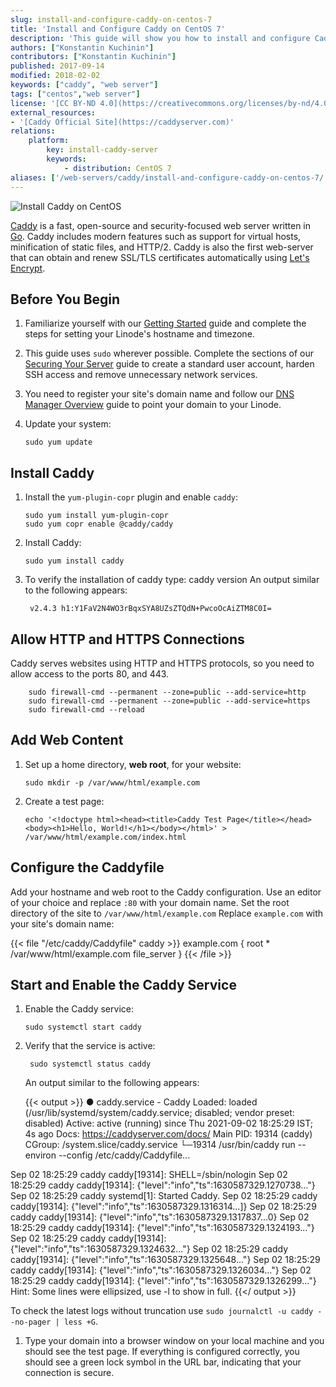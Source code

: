 ```yaml
---
slug: install-and-configure-caddy-on-centos-7
title: 'Install and Configure Caddy on CentOS 7'
description: 'This guide will show you how to install and configure Caddy and run it as a systemd service.'
authors: ["Konstantin Kuchinin"]
contributors: ["Konstantin Kuchinin"]
published: 2017-09-14
modified: 2018-02-02
keywords: ["caddy", "web server"]
tags: ["centos","web server"]
license: '[CC BY-ND 4.0](https://creativecommons.org/licenses/by-nd/4.0)'
external_resources:
- '[Caddy Official Site](https://caddyserver.com)'
relations:
    platform:
        key: install-caddy-server
        keywords:
            - distribution: CentOS 7
aliases: ['/web-servers/caddy/install-and-configure-caddy-on-centos-7/']
---
```



![Install Caddy on CentOS](Caddy.jpg)

[Caddy](https://caddyserver.com/) is a fast, open-source and security-focused web server written in [Go](https://golang.org/). Caddy includes modern features such as support for virtual hosts, minification of static files, and HTTP/2. Caddy is also the first web-server that can obtain and renew SSL/TLS certificates automatically using [Let's Encrypt](https://letsencrypt.org/).

## Before You Begin

1.  Familiarize yourself with our [Getting Started](/docs/products/platform/get-started/) guide and complete the steps for setting your Linode's hostname and timezone.

2.  This guide uses `sudo` wherever possible. Complete the sections of our [Securing Your Server](/docs/products/compute/compute-instances/guides/set-up-and-secure/) guide to create a standard user account, harden SSH access and remove unnecessary network services.

3.  You need to register your site's domain name and follow our [DNS Manager Overview](/docs/products/networking/dns-manager/#add-records) guide to point your domain to your Linode.

4.  Update your system:

        sudo yum update

## Install Caddy

1.  Install the `yum-plugin-copr` plugin and enable `caddy`:

        sudo yum install yum-plugin-copr
        sudo yum copr enable @caddy/caddy

1.  Install Caddy:

        sudo yum install caddy

1. To verify the installation of caddy type:
       caddy version
    An output similar to the following appears:

        v2.4.3 h1:Y1FaV2N4WO3rBqxSYA8UZsZTQdN+PwcoOcAiZTM8C0I=

## Allow HTTP and HTTPS Connections

Caddy serves websites using HTTP and HTTPS protocols, so you need to allow access to the ports 80, and 443.

        sudo firewall-cmd --permanent --zone=public --add-service=http
        sudo firewall-cmd --permanent --zone=public --add-service=https
        sudo firewall-cmd --reload

## Add Web Content

1.  Set up a home directory, **web root**, for your website:

        sudo mkdir -p /var/www/html/example.com

1.  Create a test page:

        echo '<!doctype html><head><title>Caddy Test Page</title></head><body><h1>Hello, World!</h1></body></html>' > /var/www/html/example.com/index.html

## Configure the Caddyfile

Add your hostname and web root to the Caddy configuration. Use an editor of your choice and replace `:80` with your domain name. Set the root directory of the site to `/var/www/html/example.com` Replace `example.com` with your site's domain name:

{{< file "/etc/caddy/Caddyfile" caddy >}}
example.com {
    root * /var/www/html/example.com
    file_server
}
{{< /file >}}

## Start and Enable the Caddy Service

1.  Enable the Caddy service:

        sudo systemctl start caddy

1. Verify that the service is active:

        sudo systemctl status caddy

    An output similar to the following appears:

    {{< output >}}
● caddy.service - Caddy
   Loaded: loaded (/usr/lib/systemd/system/caddy.service; disabled; vendor preset: disabled)
   Active: active (running) since Thu 2021-09-02 18:25:29 IST; 4s ago
     Docs: https://caddyserver.com/docs/
 Main PID: 19314 (caddy)
   CGroup: /system.slice/caddy.service
           └─19314 /usr/bin/caddy run --environ --config /etc/caddy/Caddyfile...

Sep 02 18:25:29 caddy caddy[19314]: SHELL=/sbin/nologin
Sep 02 18:25:29 caddy caddy[19314]: {"level":"info","ts":1630587329.1270738..."}
Sep 02 18:25:29 caddy systemd[1]: Started Caddy.
Sep 02 18:25:29 caddy caddy[19314]: {"level":"info","ts":1630587329.1316314...]}
Sep 02 18:25:29 caddy caddy[19314]: {"level":"info","ts":1630587329.1317837...0}
Sep 02 18:25:29 caddy caddy[19314]: {"level":"info","ts":1630587329.1324193..."}
Sep 02 18:25:29 caddy caddy[19314]: {"level":"info","ts":1630587329.1324632..."}
Sep 02 18:25:29 caddy caddy[19314]: {"level":"info","ts":1630587329.1325648..."}
Sep 02 18:25:29 caddy caddy[19314]: {"level":"info","ts":1630587329.1326034..."}
Sep 02 18:25:29 caddy caddy[19314]: {"level":"info","ts":1630587329.1326299..."}
Hint: Some lines were ellipsized, use -l to show in full.
    {{</ output >}}

To check the latest logs without truncation use `sudo journalctl -u caddy --no-pager | less +G`.

1.  Type your domain into a browser window on your local machine and you should see the test page. If everything is configured correctly, you should see a green lock symbol in the URL bar, indicating that your connection is secure.
